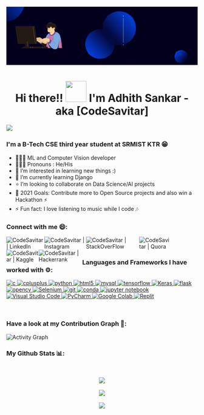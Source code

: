 
<!-- ![](My_Image.png) -->

<p align="center">
  <img src="Into_gif.gif" alt="animated" />
</p>

<h1 align="center">Hi there!! <img src="https://github.com/mitul3737/mitul3737/blob/main/Wave.gif" height="55px" width="55px"> I'm Adhith Sankar - aka [CodeSavitar] </h1>

<!-- ## I'm Adhith Sankar - aka [CodeSavitar] 👋 -->

![](https://komarev.com/ghpvc/?username=CodeSavitar&color=blue)



### I'm a B-Tech CSE third year student at SRMIST KTR 😁

- 👨🏾‍💻 ML and Computer Vision developer
- 🙋🏾‍♂️ Pronouns : He/His
- 👀 I’m interested in learning new things :)
- 🌱 I’m currently learning Django
- ⭐ I’m looking to collaborate on Data Science/AI projects
- 🥅 2021 Goals: Contribute more to Open Source projects and also win a Hackathon ⚡
- ⚡ Fun fact: I love listening to music while I code 🎶
### Connect with me 😄:

[<img align="left" alt="CodeSavitar | LinkedIn" width="100px" src="https://img.shields.io/badge/LinkedIn-0077B5?style=for-the-badge&logo=linkedin&logoColor=white" />][linkedin]
[<img align="left" alt="CodeSavitar | Instagram" width="110px" src="https://img.shields.io/badge/Instagram-E4405F?style=for-the-badge&logo=instagram&logoColor=white" />][instagram]
[<img align="left" alt="CodeSavitar | StackOverFlow" width="140px" src="https://img.shields.io/badge/Stack_Overflow-FE7A16?style=for-the-badge&logo=stack-overflow&logoColor=white" />][stackoverflow]
[<img align="left" alt="CodeSavitar | Quora" width="80px" src="https://img.shields.io/badge/Quora-%23B92B27.svg?&style=for-the-badge&logo=Quora&logoColor=white" />][quora]
[<img align="left" alt="CodeSavitar | Kaggle" width="85px" src="https://img.shields.io/badge/Kaggle-20BEFF?style=for-the-badge&logo=Kaggle&logoColor=white" />][kaggle]
[<img align="left" alt="CodeSavitar | Hackerrank" width="115px" src="https://img.shields.io/badge/-Hackerrank-2EC866?style=for-the-badge&logo=HackerRank&logoColor=white" />][hackerrank]

<br>
<br>

### Languages and Frameworks I have worked with ⚙️:

<p align="left"> <a href="https://www.cprogramming.com/" target="_blank"> <img src="https://img.shields.io/badge/C-00599C?style=for-the-badge&logo=c&logoColor=white" alt="c" /> </a> <a href="https://www.w3schools.com/cpp/" target="_blank"> <img src="https://img.shields.io/badge/C%2B%2B-00599C?style=for-the-badge&logo=c%2B%2B&logoColor=white" alt="cplusplus" /> </a><a href="https://www.python.org" target="_blank"> <img src="https://img.shields.io/badge/Python-3776AB?style=for-the-badge&logo=python&logoColor=white" alt="python" /> </a><a href="https://www.w3.org/html/" target="_blank"> <img src="https://img.shields.io/badge/HTML5-E34F26?style=for-the-badge&logo=html5&logoColor=white" alt="html5" /> </a> <a href="https://www.mysql.com" traget="_blank"> <img src="https://img.shields.io/badge/MySQL-00000F?style=for-the-badge&logo=mysql&logoColor=white" alt="mysql" /> </a> <a href="https://www.tensorflow.org/" target="_blank"> <img src="https://img.shields.io/badge/TensorFlow-FF6F00?style=for-the-badge&logo=TensorFlow&logoColor=white" alt="tensorflow" /> </a> <a href="https://keras.io/" traget="_blank"> <img src="https://img.shields.io/badge/Keras-D00000?style=for-the-badge&logo=Keras&logoColor=white" alt="Keras" /> </a> <a href="https://flask.palletsprojects.com/" target="_blank"> <img src="https://img.shields.io/badge/Flask-000000?style=for-the-badge&logo=flask&logoColor=white" alt="flask" /> </a> <a href="https://opencv.org" traget="_blank"> <img src="https://img.shields.io/badge/OpenCV-27338e?style=for-the-badge&logo=OpenCV&logoColor=white" alt="opencv" /> <a href="https://www.selenium.dev/" traget="_blank"> <img src="https://img.shields.io/badge/Selenium-43B02A?style=for-the-badge&logo=Selenium&logoColor=white" alt="Selenium" /> </a> <a href="https://git-scm.com/" target="_blank"> <img src="https://img.shields.io/badge/Git-F05032?style=for-the-badge&logo=git&logoColor=white" alt="git" /> </a> <a href="https://www.anaconda.com/products/individual" target="_blank"> <img src="https://img.shields.io/badge/conda-342B029.svg?&style=for-the-badge&logo=anaconda&logoColor=white" alt="conda" /> </a>  </a> <a href="https://jupyter.org" traget="_blank"> <img src="https://img.shields.io/badge/Jupyter-F37626.svg?&style=for-the-badge&logo=Jupyter&logoColor=white" alt="jupyter notebook" /> </a> <a href="https://code.visualstudio.com" traget="_blank"> <img src="https://img.shields.io/badge/Visual_Studio_Code-0078D4?style=for-the-badge&logo=visual%20studio%20code&logoColor=white" alt="Visual Studio Code" /> </a> <a href="https://www.jetbrains.com/pycharm" traget="_blank"> <img src="https://img.shields.io/badge/pycharm-143?style=for-the-badge&logo=pycharm&logoColor=black&color=black&labelColor=green" alt="PyCharm" /> </a> <a href="https://research.google.com/colaboratory" traget="_blank"> <img src="https://img.shields.io/badge/Colab-F9AB00?style=for-the-badge&logo=googlecolab&color=525252" alt="Google Colab" /> </a> <a href="https://replit.com/" traget="_blank"> <img src="https://img.shields.io/badge/replit-667881?style=for-the-badge&logo=replit&logoColor=white" alt="Replit" /> </a> </p>

<br>

### Have a look at my Contribution Graph 🙂:

![Activity Graph](https://activity-graph.herokuapp.com/graph?username=CodeSavitar&theme=github)

### My Github Stats 📊:

<br>

<p align = "center">
    <img src="https://github-readme-stats.vercel.app/api?username=CodeSavitar&theme=tokyonight&show_icons=true">
</p>

<p align = "center">
    <img src="https://github-readme-streak-stats.herokuapp.com/?user=CodeSavitar&theme=tokyonight&border_radius=20">
</p>

<p align = "center">
    <img src="https://github-readme-stats.vercel.app/api/top-langs/?username=CodeSavitar&theme=nightowl&layout=compact">
</p>

<!-- ### My Trophies 🏆: -->

<!-- <div align="center"> -->
<!--   <img src="https://github-profile-trophy.vercel.app/?username=CodeSavitar&column=7&theme=tokyonight" /> -->
<!-- </div> -->

<!-- <p align="center"> -->
<!--   <img src="https://github.com/CodeSavitar/CodeSavitar/blob/output/github-contribution-grid-snake.svg" alt="snake"></center> -->
<!-- </p> -->

<!-- <script src="https://embed.github.com/view/3d/CodeSavitar/CodeSavitar/blob/main/CodeSavitar-2020.stl"></script> -->

[linkedin]: https://www.linkedin.com/in/adhith-sankar-481825156/
[instagram]: https://www.instagram.com/aadhi_sagit/
[stackoverflow]: https://stackoverflow.com/users/15374084/codesavitar
[quora]: https://www.quora.com/profile/Adhith-Sagit-1
[kaggle]: https://www.kaggle.com/adhithsankar
[hackerrank]: https://www.hackerrank.com/RA1911003010025

<!-- https://cdn.jsdelivr.net/npm/simple-icons@v3/icons/linkedin.svg -->
<!-- https://cdn.jsdelivr.net/npm/simple-icons@v3/icons/instagram.svg -->
<!-- https://cdn.jsdelivr.net/npm/simple-icons@v3/icons/stackoverflow.svg -->
<!-- https://raw.githubusercontent.com/devicons/devicon/master/icons/c/c-original.svg -->
